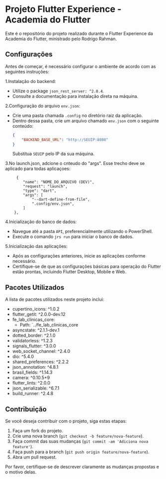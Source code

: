 # Projeto Flutter Experience - Academia do Flutter

Este é o repositório do projeto realizado durante o Flutter Experience da Academia do Flutter, ministrado pelo Rodrigo Rahman.

## Configurações

Antes de começar, é necessário configurar o ambiente de acordo com as seguintes instruções:

1.Instalação do backend:
   - Utilize o package `json_rest_server: ^2.0.4`.
   - Consulte a documentação para instalação direta na máquina.

2.Configuração do arquivo `env.json`:
   - Crie uma pasta chamada `.config` no diretório raiz da aplicação.
   - Dentro dessa pasta, crie um arquivo chamado `env.json` com o seguinte conteúdo:
     ```json
     {
         "BACKEND_BASE_URL": "http://SEUIP:8080"
     }
     ```
     Substitua `SEUIP` pelo IP da sua máquina.
     
3.No launch.json, adcione o cnteudo do "args". Esse trecho deve se aplicado para todas aplicaçoes:
 
         {
            "name": "NOME_DO_ARQUIVO (DEV)",
            "request": "launch",
            "type": "dart",
            "args": [
                "--dart-define-from-file",
                ".config/env.json",
            ]
        },

4.Inicialização do banco de dados:
   - Navegue até a pasta `API`, preferencialmente utilizando o PowerShell.
   - Execute o comando `jrs run` para iniciar o banco de dados.

5.Inicialização das aplicações:
   - Após as configurações anteriores, inicie as aplicações conforme necessário.
   - Certifique-se de que as configurações básicas para operação do Flutter estão prontas, incluindo Flutter Desktop, Mobile e Web.

## Pacotes Utilizados

A lista de pacotes utilizados neste projeto inclui:

- cupertino_icons: ^1.0.2
- flutter_getit: ^2.0.0-dev.12
- fe_lab_clinicas_core:
  - Path: `../fe_lab_clinicas_core
- asyncstate: ^2.1.1-dev.1
- dotted_border: ^2.1.0
- validatorless: ^1.2.3
- signals_flutter: ^3.0.0
- web_socket_channel: ^2.4.0
- dio: ^5.4.0
- shared_preferences: ^2.2.2
- json_annotation: ^4.8.1
- brasil_fields: ^1.14.3
- camera: ^0.10.5+9
- flutter_lints: ^2.0.0
- json_serializable: ^6.7.1
- build_runner: ^2.4.8

## Contribuição

Se você deseja contribuir com o projeto, siga estas etapas:

1. Faça um fork do projeto.
2. Crie uma nova branch (`git checkout -b feature/nova-feature`).
3. Faça commit das suas mudanças (`git commit -am 'Adiciona nova feature'`).
4. Faça push para a branch (`git push origin feature/nova-feature`).
5. Abra um pull request.

Por favor, certifique-se de descrever claramente as mudanças propostas e o motivo delas.

